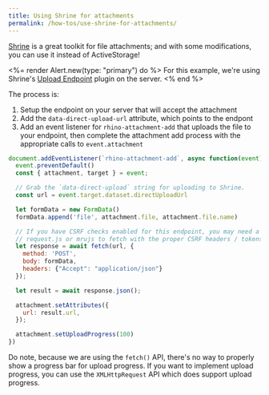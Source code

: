 ```yaml
---
title: Using Shrine for attachments
permalink: /how-tos/use-shrine-for-attachments/
---
```


[Shrine](https://shrinerb.com) is a great toolkit for file attachments; and with some modifications, you can use it instead of ActiveStorage!

<%= render Alert.new(type: "primary") do %>
  For this example, we're using Shrine's [Upload Endpoint](https://shrinerb.com/docs/plugins/upload_endpoint) plugin on the server.
<% end %>

The process is:
1. Setup the endpoint on your server that will accept the attachment
2. Add the `data-direct-upload-url` attribute, which points to the endpont
3. Add an event listener for `rhino-attachment-add` that uploads the file to your endpoint, then complete the attachment
   add process with the appropriate calls to `event.attachment`

```js
document.addEventListener(`rhino-attachment-add`, async function(event) {
  event.preventDefault()
  const { attachment, target } = event;

  // Grab the `data-direct-upload` string for uploading to Shrine.
  const url = event.target.dataset.directUploadUrl

  let formData = new FormData()
  formData.append('file', attachment.file, attachment.file.name)

  // If you have CSRF checks enabled for this endpoint, you may need a library like
  // request.js or mrujs to fetch with the proper CSRF headers / tokens.
  let response = await fetch(url, {
    method: 'POST',
    body: formData,
    headers: {"Accept": "application/json"}
  });

  let result = await response.json();

  attachment.setAttributes({
    url: result.url,
  });

  attachment.setUploadProgress(100)
})
```

Do note, because we are using the `fetch()` API, there's no way to properly show a progress bar for upload progress.
If you want to implement upload progress, you can use the `XMLHttpRequest` API which does support
upload progress.
